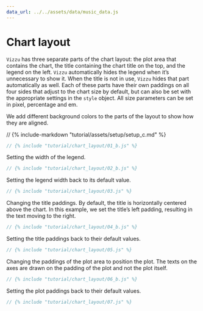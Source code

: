```yaml
---
data_url: ../../assets/data/music_data.js
---
```


# Chart layout

`Vizzu` has three separate parts of the chart layout: the plot area that
contains the chart, the title containing the chart title on the top, and the
legend on the left. `Vizzu` automatically hides the legend when it’s unnecessary
to show it. When the title is not in use, `Vizzu` hides that part automatically
as well. Each of these parts have their own paddings on all four sides that
adjust to the chart size by default, but can also be set with the appropriate
settings in the `style` object. All size parameters can be set in pixel,
percentage and em.

We add different background colors to the parts of the layout to show how they
are aligned.

<div id="tutorial_01"></div>

// {% include-markdown "tutorial/assets/setup/setup_c.md" %}

```javascript
// {% include "tutorial/chart_layout/01_b.js" %}
```

Setting the width of the legend.

<div id="tutorial_02"></div>

```javascript
// {% include "tutorial/chart_layout/02_b.js" %}
```

Setting the legend width back to its default value.

<div id="tutorial_03"></div>

```javascript
// {% include "tutorial/chart_layout/03.js" %}
```

Changing the title paddings. By default, the title is horizontally centered
above the chart. In this example, we set the title’s left padding, resulting in
the text moving to the right.

<div id="tutorial_04"></div>

```javascript
// {% include "tutorial/chart_layout/04_b.js" %}
```

Setting the title paddings back to their default values.

<div id="tutorial_05"></div>

```javascript
// {% include "tutorial/chart_layout/05.js" %}
```

Changing the paddings of the plot area to position the plot. The texts on the
axes are drawn on the padding of the plot and not the plot itself.

<div id="tutorial_06"></div>

```javascript
// {% include "tutorial/chart_layout/06_b.js" %}
```

Setting the plot paddings back to their default values.

<div id="tutorial_07"></div>

```javascript
// {% include "tutorial/chart_layout/07.js" %}
```

<script src="../assets/snippet.js"></script>
